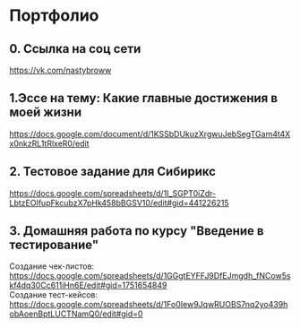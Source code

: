 # Портфолио
## 0. Ссылка на соц сети
https://vk.com/nastybroww
## 1.Эссе на тему: Какие главные достижения в моей жизни
https://docs.google.com/document/d/1KSSbDUkuzXrgwuJebSegTGam4t4Xx0nkzRL1tRlxeR0/edit
## 2. Тестовое задание для Сибирикс 
https://docs.google.com/spreadsheets/d/1I_SGPT0iZdr-LbtzEOIfupFkcubzX7pHk458bBGSV10/edit#gid=441226215
## 3. Домашняя работа по курсу "Введение в тестирование"
Создание чек-листов:
https://docs.google.com/spreadsheets/d/1GGgtEYFFJ9DfEJmgdh_fNCow5skf4dq30Cc611iHn6E/edit#gid=1751654849</br>
Создание тест-кейсов:
https://docs.google.com/spreadsheets/d/1Fo0Iew9JqwRUOBS7nq2yo439hobAoenBptLUCTNamQ0/edit#gid=0</br>
